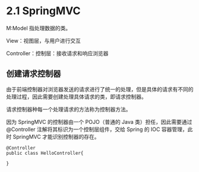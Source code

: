 # 2.1 SpringMVC

M:Model 指处理数据的类。

View：视图层，与用户进行交互

Controller：控制层：接收请求和响应浏览器





## 创建请求控制器

由于前端控制器对浏览器发送的请求进行了统一的处理，但是具体的请求有不同的处理过程，因此需要创建处理具体请求的类，即请求控制器。

请求控制器种每一个处理请求的方法称为控制器方法。

因为 SpringMVC 的控制器由一个 POJO（普通的 Java 类）担任，因此需要通过@Controller 注解将其标识为一个控制层组件，交给 Spring 的 IOC 容器管理，此时 SpringMVC 才能识别控制器的存在。

```
@Controller
public class HelloController{

}
```

